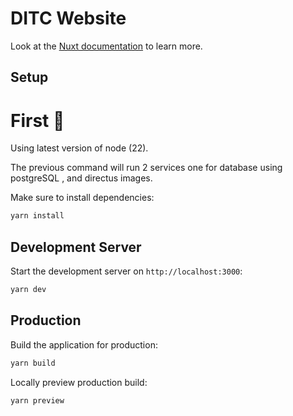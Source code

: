 # DITC Website

Look at the [Nuxt documentation](https://nuxt.com/docs/getting-started/introduction) to learn more.

## Setup

# First 🚀

Using latest version of node (22).

The previous command will run 2 services one for database using postgreSQL , and directus images.

Make sure to install dependencies:

```bash
yarn install
```

## Development Server

Start the development server on `http://localhost:3000`:

```bash
yarn dev
```

## Production

Build the application for production:

```bash
yarn build
```

Locally preview production build:

```bash
yarn preview
```
